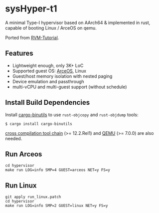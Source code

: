 # sysHyper-t1

A minimal Type-I hypervisor based on AArch64 & implemented in rust, capable of booting Linux / ArceOS on qemu.

Ported from [RVM-Tutorial](https://github.com/equation314/RVM-Tutorial).


## Features

* Lightweight enough, only 3K+ LoC
* Supported guest OS: [ArceOS](https://github.com/rcore-os/arceos), Linux
* Guest/host memory isolation with nested paging
* Device emulation and passthrough
* multi-vCPU and multi-guest support (without schedule)

## Install Build Dependencies

Install [cargo-binutils](https://github.com/rust-embedded/cargo-binutils) to use `rust-objcopy` and `rust-objdump` tools:

```console
$ cargo install cargo-binutils
```

[cross compilation tool chain](https://developer.arm.com/downloads/-/arm-gnu-toolchain-downloads) (>= 12.2.Rel1) and [QEMU](https://www.qemu.org/download/) (>= 7.0.0) are also needed.


## Run Arceos

```
cd hypervisor
make run LOG=info SMP=4 GUEST=arceos NET=y FS=y
```

## Run Linux

```
git apply run_linux.patch
cd hypervisor
make run LOG=info SMP=2 GUEST=linux NET=y FS=y
```